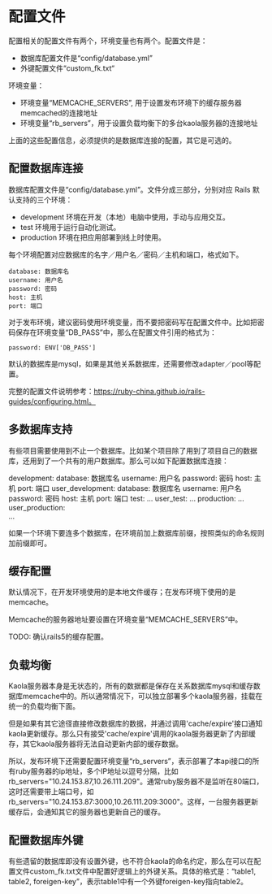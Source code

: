 # 配置文件

配置相关的配置文件有两个，环境变量也有两个。配置文件是：

* 数据库配置文件是“config/database.yml”
* 外键配置文件“custom_fk.txt“

环境变量：

* 环境变量“MEMCACHE_SERVERS”, 用于设置发布环境下的缓存服务器memcached的连接地址
* 环境变量“rb_servers”，用于设置负载均衡下的多台kaola服务器的连接地址

上面的这些配置信息，必须提供的是数据库连接的配置，其它是可选的。

## 配置数据库连接

数据库配置文件是“config/database.yml”。文件分成三部分，分别对应 Rails 默认支持的三个环境：

* development 	环境在开发（本地）电脑中使用，手动与应用交互。
* test 		环境用于运行自动化测试。
* production 	环境在把应用部署到线上时使用。


每个环境配置对应数据库的名字／用户名／密码／主机和端口，格式如下。

	database: 数据库名
	username: 用户名
	password: 密码
	host: 主机 
	port: 端口
	

对于发布环境，建议密码使用环境变量，而不要把密码写在配置文件中。比如把密码保存在环境变量“DB_PASS”中，那么在配置文件引用的格式为：

	password: ENV['DB_PASS']

默认的数据库是mysql，如果是其他关系数据库，还需要修改adapter／pool等配置。

完整的配置文件说明参考：https://ruby-china.github.io/rails-guides/configuring.html。

## 多数据库支持
有些项目需要使用到不止一个数据库。比如某个项目除了用到了项目自己的数据库，还用到了一个共有的用户数据库。那么可以如下配置数据库连接：

development:
	database: 数据库名
	username: 用户名
	password: 密码
	host: 主机 
	port: 端口
user_development:
	database: 数据库名
	username: 用户名
	password: 密码
	host: 主机 
	port: 端口
test:
	...
user_test:
	...
production:
	...
user_production:	
	...

如果一个环境下要连多个数据库，在环境前加上数据库前缀，按照类似的命名规则加前缀即可。

## 缓存配置
默认情况下，在开发环境使用的是本地文件缓存；在发布环境下使用的是memcache。

Memcache的服务器地址要设置在环境变量“MEMCACHE_SERVERS”中。

TODO: 确认rails5的缓存配置。



## 负载均衡
Kaola服务器本身是无状态的，所有的数据都是保存在关系数据库mysql和缓存数据库memcache中的。所以通常情况下，可以独立部署多个kaola服务器，挂载在统一的负载均衡下面。

但是如果有其它途径直接修改数据库的数据，并通过调用'cache/expire'接口通知kaola更新缓存。那么只有接受'cache/expire'调用的kaola服务器更新了内部缓存，其它kaola服务器将无法自动更新内部的缓存数据。


所以，发布环境下还需要配置环境变量“rb_servers”，表示部署了本api接口的所有ruby服务器的ip地址，多个IP地址以逗号分隔，比如rb_servers="10.24.153.87,10.26.111.209"。通常ruby服务器不是监听在80端口，这时还需要带上端口号，如rb_servers="10.24.153.87:3000,10.26.111.209:3000"。这样，一台服务器更新缓存后，会通知其它的服务器也更新自己的缓存。


## 配置数据库外键
有些遗留的数据库即没有设置外键，也不符合kaola的命名约定，那么在可以在配置文件custom_fk.txt文件中配置好逻辑上的外键关系。具体的格式是：“table1, table2, foreigen-key”，表示table1中有一个外键foreigen-key指向table2。



